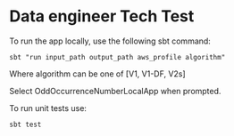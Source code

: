 # Data engineer Tech Test

To run the app locally, use the following sbt command:
```
sbt "run input_path output_path aws_profile algorithm"
```
Where algorithm can be one of [V1, V1-DF, V2s]

Select OddOccurrenceNumberLocalApp when prompted.

To run unit tests use:
```
sbt test
```

